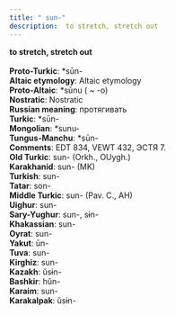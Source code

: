 ```yaml
---
title: " sun-"
description:  to stretch, stretch out
---
```

<strong> to stretch, stretch out</strong><br><br>
<strong>Proto-Turkic</strong>:  *sūn-<br>
<strong>Altaic etymology</strong>:  Altaic etymology<br>
<strong> Proto-Altaic</strong>:  *sūnu ( ~ -o)<br>
<strong>Nostratic</strong>:  Nostratic<br>
<strong>Russian meaning</strong>:  протягивать<br>
<strong>Turkic</strong>:  *sūn-<br>
<strong>Mongolian</strong>:  *sunu-<br>
<strong>Tungus-Manchu</strong>:  *sūn-<br>
<strong>Comments</strong>:  EDT 834, VEWT 432, ЭСТЯ 7.<br>
<strong>Old Turkic</strong>:  sun- (Orkh., OUygh.)<br>
<strong>Karakhanid</strong>:  sun- (MK)<br>
<strong>Turkish</strong>:  sun-<br>
<strong>Tatar</strong>:  son-<br>
<strong>Middle Turkic</strong>:  sun- (Pav. C., AH)<br>
<strong>Uighur</strong>:  sun-<br>
<strong>Sary-Yughur</strong>:  sun-, sɨn-<br>
<strong>Khakassian</strong>:  sun-<br>
<strong>Oyrat</strong>:  sun-<br>
<strong>Yakut</strong>:  ūn-<br>
<strong>Tuva</strong>:  sun-<br>
<strong>Kirghiz</strong>:  sun-<br>
<strong>Kazakh</strong>:  ŭsɨn-<br>
<strong>Bashkir</strong>:  hŭn-<br>
<strong>Karaim</strong>:  sun-<br>
<strong>Karakalpak</strong>:  ŭsɨn-<br>


